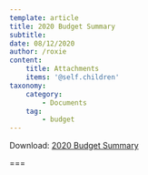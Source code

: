 ```yaml
---
template: article
title: 2020 Budget Summary
subtitle: 
date: 08/12/2020
author: /roxie
content:
    title: Attachments
    items: '@self.children'
taxonomy:
    category:
        - Documents
    tag:
        - budget
---
```


Download: [2020 Budget Summary](Port-of-Alsea-2020-Budget-Summary.pdf)

===


